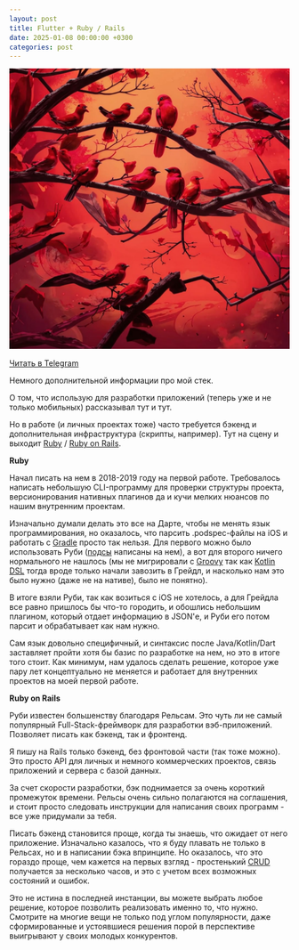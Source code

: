 ```yaml
---
layout: post
title: Flutter + Ruby / Rails
date: 2025-01-08 00:00:00 +0300
categories: post
---
```


<img src="/assets/posts/2025-01-08.jpg" width="720"/>

[Читать в Telegram](https://t.me/fluttermiddlepodcast/371)

Немного дополнительной информации про мой стек.

О том, что использую для разработки приложений (теперь уже и не только мобильных) рассказывал тут и тут.

Но в работе (и личных проектах тоже) часто требуется бэкенд и дополнительная инфраструктура (скрипты, например). Тут на
сцену и выходит [Ruby](http://ruby-lang.org/en) / [Ruby on Rails](http://rubyonrails.org/).

**Ruby**

Начал писать на нем в 2018-2019 году на первой работе. Требовалось написать небольшую CLI-программу для проверки
структуры проекта, версионирования нативных плагинов да и кучи мелких нюансов по нашим внутренним проектам.

Изначально думали делать это все на Дарте, чтобы не менять язык программирования, но оказалось, что парсить
.podspec-файлы на iOS и работать с [Gradle](https://gradle.com/) просто так нельзя. Для первого можно было использовать
Руби ([подсы](https://cocoapods.org/) написаны на нем), а вот для второго ничего нормального не нашлось (мы не
мигрировали с [Groovy](http://groovy-lang.org/) так как [Kotlin DSL](https://kotlinlang.org/) тогда вроде только начали
завозить в Грейдл, и насколько нам это было нужно (даже не на нативе), было не понятно).

В итоге взяли Руби, так как возиться с iOS не хотелось, а для Грейдла все равно пришлось бы что-то городить, и обошлись
небольшим плагином, который отдает информацию в JSON'е, и Руби его потом парсит и обрабатывает как нам нужно.

Сам язык довольно специфичный, и синтаксис после Java/Kotlin/Dart заставляет пройти хотя бы базис по разработке на нем,
но это в итоге того стоит. Как минимум, нам удалось сделать решение, которое уже пару лет концептуально не меняется и
работает для внутренних проектов на моей первой работе.

**Ruby on Rails**

Руби известен большенству благодаря Рельсам. Это чуть ли не самый популярный Full-Stack-фреймворк для разработки
вэб-приложений. Позволяет писать как бэкенд, так и фронтенд.

Я пишу на Rails только бэкенд, без фронтовой части (так тоже можно). Это просто API для личных и немного коммерческих
проектов, связь приложений и сервера с базой данных.

За счет скорости разработки, бэк поднимается за очень короткий промежуток времени. Рельсы очень сильно полагаются на
соглашения, и стоит просто следовать инструкции для написания своих программ - все уже придумали за тебя.

Писать бэкенд становится проще, когда ты знаешь, что ожидает от него приложение. Изначально казалось, что я буду плавать
не только в Рельсах, но и в написании бэка впринципе. Но оказалось, что это гораздо проще, чем кажется на первых
взгляд - простенький [CRUD](https://en.wikipedia.org/wiki/Create,_read,_update_and_delete) получается за несколько часов,
и это с учетом всех возможных состояний и ошибок.

Это не истина в последней инстанции, вы можете выбрать любое решение, которое позволить реализовать именно то, что
нужно. Смотрите на многие вещи не только под углом популярности, даже сформированные и устоявшиеся решения порой в
перспективе выигрывают у своих молодых конкурентов.
